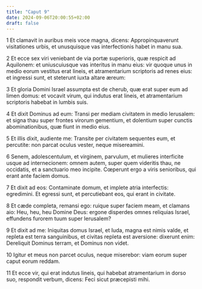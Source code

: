 ```yaml
---
title: "Caput 9"
date: 2024-09-06T20:00:55+02:00
draft: false
---
```



1 Et clamavit in auribus meis voce magna, dicens: Appropinquaverunt visitationes urbis, et unusquisque vas interfectionis habet in manu sua.

2 Et ecce sex viri veniebant de via portæ superioris, quæ respicit ad Aquilonem: et uniuscuiusque vas interitus in manu eius: vir quoque unus in medio eorum vestitus erat lineis, et atramentarium scriptoris ad renes eius: et ingressi sunt, et steterunt iuxta altare æreum:

3 Et gloria Domini Israel assumpta est de cherub, quæ erat super eum ad limen domus: et vocavit virum, qui indutus erat lineis, et atramentarium scriptoris habebat in lumbis suis.

4 Et dixit Dominus ad eum: Transi per mediam civitatem in medio Ierusalem: et signa thau super frontes virorum gementium, et dolentium super cunctis abominationibus, quæ fiunt in medio eius.

5 Et illis dixit, audiente me: Transite per civitatem sequentes eum, et percutite: non parcat oculus vester, neque misereamini.

6 Senem, adolescentulum, et virginem, parvulum, et mulieres interficite usque ad internecionem: omnem autem, super quem videritis thau, ne occidatis, et a sanctuario meo incipite. Cœperunt ergo a viris senioribus, qui erant ante faciem domus.

7 Et dixit ad eos: Contaminate domum, et implete atria interfectis: egredimini. Et egressi sunt, et percutiebant eos, qui erant in civitate.

8 Et cæde completa, remansi ego: ruique super faciem meam, et clamans aio: Heu, heu, heu Domine Deus: ergone disperdes omnes reliquias Israel, effundens furorem tuum super Ierusalem?

9 Et dixit ad me: Iniquitas domus Israel, et Iuda, magna est nimis valde, et repleta est terra sanguinibus, et civitas repleta est aversione: dixerunt enim: Dereliquit Dominus terram, et Dominus non videt.

10 Igitur et meus non parcet oculus, neque miserebor: viam eorum super caput eorum reddam.

11 Et ecce vir, qui erat indutus lineis, qui habebat atramentarium in dorso suo, respondit verbum, dicens: Feci sicut præcepisti mihi.


